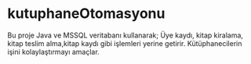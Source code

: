 # kutuphaneOtomasyonu
Bu proje Java ve MSSQL veritabanı kullanarak;
Üye kaydı, kitap kiralama, kitap teslim alma,kitap kaydı gibi işlemleri yerine getirir.
Kütüphanecilerin işini kolaylaştırmayı amaçlar.
